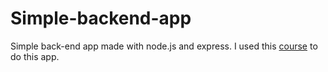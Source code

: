 # Simple-backend-app
Simple back-end app made with node.js and express.
I used this [course](https://openclassrooms.com/fr/courses/6390246-passez-au-full-stack-avec-node-js-express-et-mongodb) to do this app.
